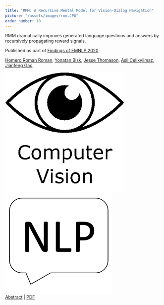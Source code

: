 ```yaml
---
title: "RMM: A Recursive Mental Model for Vision-Dialog Navigation"
picture: "/assets/images/rmm.JPG"
order_number: 10
---
```

<html> 
    <p>RMM dramatically improves generated language questions and answers by recursively propagating reward signals.</p>
    <p>Published as part of <a href="https://2020.emnlp.org/papers/findings"> Findings of EMNLP 2020</a></p> 
    <p><u>Homero Roman Roman</u>, 
        <a href="https://yonatanbisk.com/">Yonatan Bisk</a>, 
        <a href="https://jessethomason.com/">Jesse Thomason</a>, 
        <a href="http://www.asli.us/">Asli Celikyilmaz</a>, 
        <a href="https://www.microsoft.com/en-us/research/people/jfgao/">Jianfeng Gao</a>
    </p> 
    <div class="card">
        <img src='/assets/images/computer_vision.png' class="centered tiny-square"/>
        <div style="padding-left: 30px"></div>
        <img src='/assets/images/nlp.png' class="centered tiny-square"/>
        <div class="desc">
        <a href="https://arxiv.org/abs/2005.00728"> Abstract</a> | <a href="https://arxiv.org/pdf/2005.00728.pdf"> PDF</a>
        </div>
    </div>
     
</html>
